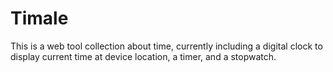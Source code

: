 # Timale
This is a web tool collection about time, currently including a digital clock to display current time at device location, a timer, and a stopwatch.
